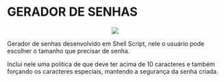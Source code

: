 <h1>GERADOR DE SENHAS</h1>

<div align="center">
<img src=https://github.com/JoaoPedroRMatias/Gerador_De_Senhas_ShellScript/assets/100814579/4d41a246-ea05-4dff-b285-81fad7daa1d9>
</div>

<p>Gerador de senhas desenvolvido em Shell Script, nele o usuário pode escolher o tamanho que precisar de senha.</p>
<p>Inclui nele uma politica de que deve ter acima de 10 caracteres e também forçando os caracteres especiais, mantendo a segurança da senha criada.</p>
